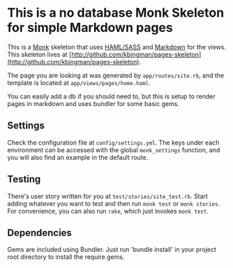 # This is a no database Monk Skeleton for simple Markdown pages   



This is a [Monk](http://monkrb.com) skeleton that uses [HAML/SASS](http://haml-lang.com/) and [Markdown](http://daringfireball.net/projects/markdown) for the views. This skeleton lives at [http://github.com/kbingman/pages-skeleton](http://github.com/kbingman/pages-skeleton).

The page you are looking at was generated by `app/routes/site.rb`, and the template is located at `app/views/pages/home.haml`. 

You can easily add a db if you should need to, but this is setup to render pages in markdown and uses bundler for some basic gems.  

Settings
--------

Check the configuration file at `config/settings.yml`. The keys under each environment can be accessed with the global `monk_settings` function, and you will also find an example in the default route.


Testing
-------

There's user story written for you at `test/stories/site_test.rb`. Start adding whatever you want to test and then run `monk test` or `monk stories`. For convenience, you can also run `rake`, which just invokes `monk test`.

Dependencies
------------

Gems are included using Bundler. Just run 'bundle install' in your project root directory to install the require gems.